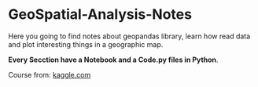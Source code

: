 # **GeoSpatial-Analysis-Notes**

Here you going to find notes about geopandas library, learn how read data and plot interesting things in a geographic map.

**Every Secction have a Notebook and a Code.py files in Python**.

Course from: [kaggle.com](https://www.kaggle.com/code/alexisbcook/your-first-map/tutorial)
